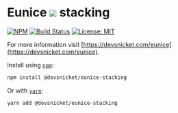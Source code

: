 # Eunice ![](https://raw.githubusercontent.com/DevSnicket/eunice/master/arrows/default-height.svg?sanitize=true) stacking

[![NPM](https://img.shields.io/npm/v/@devsnicket/eunice-stacking.svg)](https://www.npmjs.com/package/@devsnicket/eunice-stacking
) [![Build Status](https://travis-ci.org/DevSnicket/eunice-stacking.svg?branch=master)](https://travis-ci.org/DevSnicket/eunice-stacking) [![License: MIT](https://img.shields.io/badge/License-MIT-yellow.svg)](https://opensource.org/licenses/MIT)

For more information visit [https://devsnicket.com/eunice](https://devsnicket.com/eunice).

Install using [`npm`](https://www.npmjs.com/package/@devsnicket/eunice-stacking):

```bash
npm install @devsnicket/eunice-stacking
```
Or with [`yarn`](https://yarnpkg.com/en/package/@devsnicket/eunice-stacking):

```bash
yarn add @devsnicket/eunice-stacking
```
